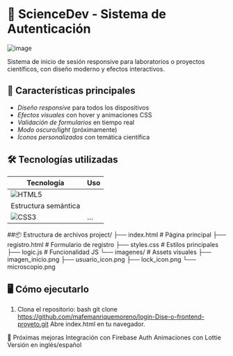 # 🔬 ScienceDev - Sistema de Autenticación

![image](https://github.com/user-attachments/assets/117ed4d6-b790-4066-93f2-a3417c2d01b9)

Sistema de inicio de sesión responsive para laboratorios o proyectos científicos, con diseño moderno y efectos interactivos.

## 🚀 Características principales
- *Diseño responsive* para todos los dispositivos
- *Efectos visuales* con hover y animaciones CSS
- *Validación de formularios* en tiempo real
- *Modo oscuro/light* (próximamente)
- *Íconos personalizados* con temática científica

## 🛠️ Tecnologías utilizadas
| Tecnología | Uso |
|------------|-----|
| ![HTML5](https://img.shields.io/badge/HTML5-E34F26?style=flat&logo=html5&logoColor=white) 
| Estructura semántica |
| ![CSS3](https://img.shields.io/badge/CSS3-1572B6?style=flat&logo=css3&logoColor=white) |…

##📦 Estructura de archivos 
project/
├── index.html # Página principal
├── registro.html # Formulario de registro
├── styles.css # Estilos principales
├── logic.js # Funcionalidad JS
└── imagenes/ # Assets visuales
├── imagen_inicio.png
├── usuario_icon.png
├── lock_icon.png
└── microscopio.png

## 🖥️ Cómo ejecutarlo
  1. Clona el repositorio:
     bash
    git clone https://github.com/mafemanriquemoreno/login-Dise-o-frontend-proyeto.git Abre index.html en tu navegador.

🌟 Próximas mejoras
    Integración con Firebase Auth
    Animaciones con Lottie
    Versión en inglés/español
